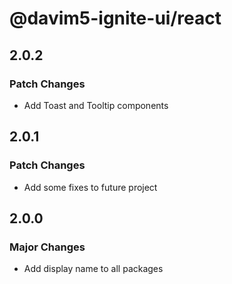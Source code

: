 # @davim5-ignite-ui/react

## 2.0.2

### Patch Changes

- Add Toast and Tooltip components

## 2.0.1

### Patch Changes

- Add some fixes to future project

## 2.0.0

### Major Changes

- Add display name to all packages
